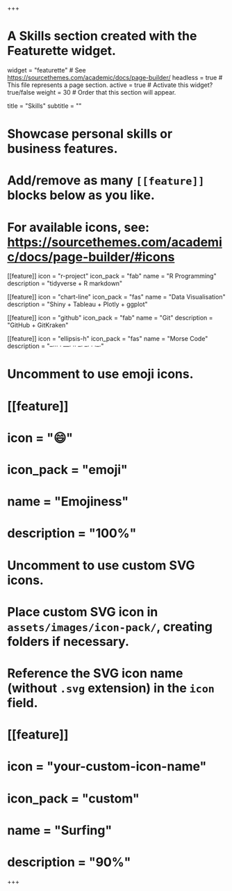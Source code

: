 +++
# A Skills section created with the Featurette widget.
widget = "featurette"  # See https://sourcethemes.com/academic/docs/page-builder/
headless = true  # This file represents a page section.
active = true  # Activate this widget? true/false
weight = 30  # Order that this section will appear.

title = "Skills"
subtitle = ""

# Showcase personal skills or business features.
# 
# Add/remove as many `[[feature]]` blocks below as you like.
# 
# For available icons, see: https://sourcethemes.com/academic/docs/page-builder/#icons

[[feature]]
  icon = "r-project"
  icon_pack = "fab"
  name = "R Programming"
  description = "tidyverse + R markdown"
  
[[feature]]
  icon = "chart-line"
  icon_pack = "fas"
  name = "Data Visualisation"
  description = "Shiny + Tableau + Plotly + ggplot"  
  
[[feature]]
  icon = "github"
  icon_pack = "fab"
  name = "Git"
  description = "GitHub + GitKraken"
  
  
  
[[feature]]
  icon = "ellipsis-h"
  icon_pack = "fas"
  name = "Morse Code"
  description = "–··· · ––· ·· –· –· · ·–·"

# Uncomment to use emoji icons.
# [[feature]]
#  icon = ":smile:"
#  icon_pack = "emoji"
#  name = "Emojiness"
#  description = "100%"  

# Uncomment to use custom SVG icons.
# Place custom SVG icon in `assets/images/icon-pack/`, creating folders if necessary.
# Reference the SVG icon name (without `.svg` extension) in the `icon` field.
# [[feature]]
#  icon = "your-custom-icon-name"
#  icon_pack = "custom"
#  name = "Surfing"
#  description = "90%"

+++
